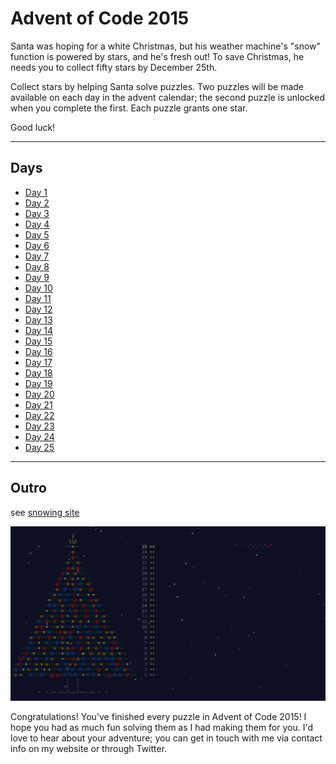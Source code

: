 # Advent of Code 2015

Santa was hoping for a white Christmas, but his weather machine's "snow"
function is powered by stars, and he's fresh out! To save Christmas, he needs
you to collect fifty stars by December 25th.

Collect stars by helping Santa solve puzzles. Two puzzles will be made available
on each day in the advent calendar; the second puzzle is unlocked when you
complete the first. Each puzzle grants one star.

Good luck!

---

## Days

- [Day 1](./Day1/readme.md)
- [Day 2](./Day2/readme.md)
- [Day 3](./Day3/readme.md)
- [Day 4](./Day4/readme.md)
- [Day 5](./Day5/readme.md)
- [Day 6](./Day6/readme.md)
- [Day 7](./Day7/readme.md)
- [Day 8](./Day8/readme.md)
- [Day 9](./Day9/readme.md)
- [Day 10](./Day10/readme.md)
- [Day 11](./Day11/readme.md)
- [Day 12](./Day12/readme.md)
- [Day 13](./Day13/readme.md)
- [Day 14](./Day14/readme.md)
- [Day 15](./Day15/readme.md)
- [Day 16](./Day16/readme.md)
- [Day 17](./Day17/readme.md)
- [Day 18](./Day18/readme.md)
- [Day 19](./Day19/readme.md)
- [Day 20](./Day20/readme.md)
- [Day 21](./Day21/readme.md)
- [Day 22](./Day22/readme.md)
- [Day 23](./Day23/readme.md)
- [Day 24](./Day24/readme.md)
- [Day 25](./Day25/readme.md)

---

## Outro

see [snowing site](http://adventofcode.com/2015/day/25/answer)

![Finished](./Finished.png)


Congratulations! You've finished every puzzle in Advent of Code 2015! I hope you had as much fun solving them as I had making them for you. I'd love to hear about your adventure; you can get in touch with me via contact info on my website or through Twitter.
